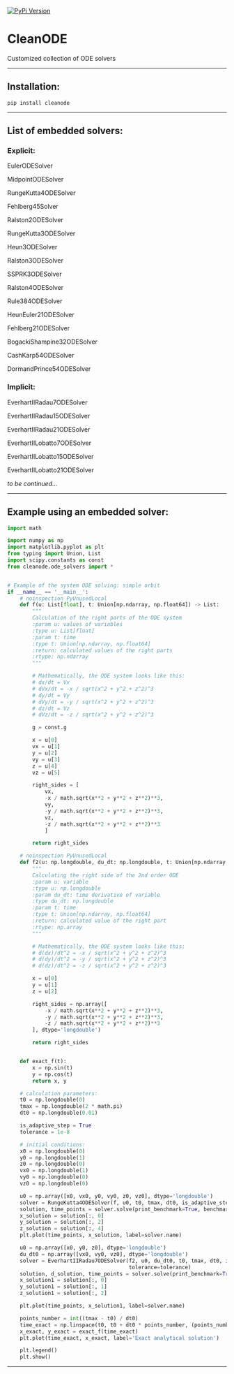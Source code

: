 [![PyPi Version](https://img.shields.io/pypi/v/cleanode.svg?style=flat-square)](https://pypi.org/project/cleanode)

# CleanODE
Customized collection of ODE solvers

____
## Installation:
```
pip install cleanode
```
____

## List of embedded solvers:

### Explicit:
EulerODESolver

MidpointODESolver

RungeKutta4ODESolver

Fehlberg45Solver

Ralston2ODESolver

RungeKutta3ODESolver

Heun3ODESolver

Ralston3ODESolver

SSPRK3ODESolver

Ralston4ODESolver

Rule384ODESolver

HeunEuler21ODESolver

Fehlberg21ODESolver

BogackiShampine32ODESolver

CashKarp54ODESolver

DormandPrince54ODESolver

### Implicit:

EverhartIIRadau7ODESolver

EverhartIIRadau15ODESolver

EverhartIIRadau21ODESolver

EverhartIILobatto7ODESolver

EverhartIILobatto15ODESolver

EverhartIILobatto21ODESolver

*to be continued...* 

____
## Example using an embedded solver:

```python
import math

import numpy as np
import matplotlib.pyplot as plt
from typing import Union, List
import scipy.constants as const
from cleanode.ode_solvers import *


# Example of the system ODE solving: simple orbit
if __name__ == '__main__':
    # noinspection PyUnusedLocal
    def f(u: List[float], t: Union[np.ndarray, np.float64]) -> List:
        """
        Calculation of the right parts of the ODE system
        :param u: values of variables
        :type u: List[float]
        :param t: time
        :type t: Union[np.ndarray, np.float64]
        :return: calculated values of the right parts
        :rtype: np.ndarray
        """

        # Mathematically, the ODE system looks like this:
        # dx/dt = Vx
        # dVx/dt = -x / sqrt(x^2 + y^2 + z^2)^3
        # dy/dt = Vy
        # dVy/dt = -y / sqrt(x^2 + y^2 + z^2)^3
        # dz/dt = Vz
        # dVz/dt = -z / sqrt(x^2 + y^2 + z^2)^3

        g = const.g

        x = u[0]
        vx = u[1]
        y = u[2]
        vy = u[3]
        z = u[4]
        vz = u[5]

        right_sides = [
            vx,
            -x / math.sqrt(x**2 + y**2 + z**2)**3,
            vy,
            -y / math.sqrt(x**2 + y**2 + z**2)**3,
            vz,
            -z / math.sqrt(x**2 + y**2 + z**2)**3
            ]

        return right_sides

    # noinspection PyUnusedLocal
    def f2(u: np.longdouble, du_dt: np.longdouble, t: Union[np.ndarray, np.longdouble]) -> np.array:
        """
        Calculating the right side of the 2nd order ODE
        :param u: variable
        :type u: np.longdouble
        :param du_dt: time derivative of variable
        :type du_dt: np.longdouble
        :param t: time
        :type t: Union[np.ndarray, np.float64]
        :return: calculated value of the right part
        :rtype: np.array
        """

        # Mathematically, the ODE system looks like this:
        # d(dx)/dt^2 = -x / sqrt(x^2 + y^2 + z^2)^3
        # d(dy)/dt^2 = -y / sqrt(x^2 + y^2 + z^2)^3
        # d(dz)/dt^2 = -z / sqrt(x^2 + y^2 + z^2)^3

        x = u[0]
        y = u[1]
        z = u[2]

        right_sides = np.array([
            -x / math.sqrt(x**2 + y**2 + z**2)**3,
            -y / math.sqrt(x**2 + y**2 + z**2)**3,
            -z / math.sqrt(x**2 + y**2 + z**2)**3
        ], dtype='longdouble')

        return right_sides


    def exact_f(t):
        x = np.sin(t)
        y = np.cos(t)
        return x, y

    # calculation parameters:
    t0 = np.longdouble(0)
    tmax = np.longdouble(2 * math.pi)
    dt0 = np.longdouble(0.01)

    is_adaptive_step = True
    tolerance = 1e-8

    # initial conditions:
    x0 = np.longdouble(0)
    y0 = np.longdouble(1)
    z0 = np.longdouble(0)
    vx0 = np.longdouble(1)
    vy0 = np.longdouble(0)
    vz0 = np.longdouble(0)

    u0 = np.array([x0, vx0, y0, vy0, z0, vz0], dtype='longdouble')
    solver = RungeKutta4ODESolver(f, u0, t0, tmax, dt0, is_adaptive_step=is_adaptive_step, tolerance=tolerance)
    solution, time_points = solver.solve(print_benchmark=True, benchmark_name=solver.name)
    x_solution = solution[:, 0]
    y_solution = solution[:, 2]
    z_solution = solution[:, 4]
    plt.plot(time_points, x_solution, label=solver.name)

    u0 = np.array([x0, y0, z0], dtype='longdouble')
    du_dt0 = np.array([vx0, vy0, vz0], dtype='longdouble')
    solver = EverhartIIRadau7ODESolver(f2, u0, du_dt0, t0, tmax, dt0, is_adaptive_step=is_adaptive_step,
                                       tolerance=tolerance)
    solution, d_solution, time_points = solver.solve(print_benchmark=True, benchmark_name=solver.name)
    x_solution1 = solution[:, 0]
    y_solution1 = solution[:, 1]
    z_solution1 = solution[:, 2]

    plt.plot(time_points, x_solution1, label=solver.name)

    points_number = int((tmax - t0) / dt0)
    time_exact = np.linspace(t0, t0 + dt0 * points_number, (points_number + 1) * 10)
    x_exact, y_exact = exact_f(time_exact)
    plt.plot(time_exact, x_exact, label='Exact analytical solution')

    plt.legend()
    plt.show()
```
____
